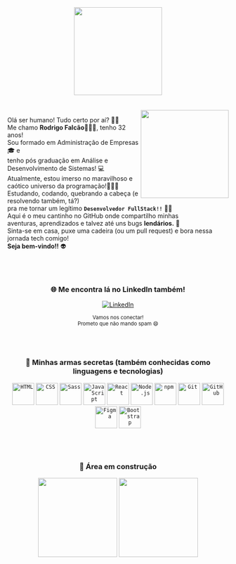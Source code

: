 
<div align="center">
<img width="200px" src="https://github.com/user-attachments/assets/36d74a38-1b16-462b-b65c-935ebd0ae56b">
</div>
<br/>
<br/>
<img width="200px" align="right" src="https://github.com/user-attachments/assets/49b02918-ee24-4c9b-8978-a96b30eab3cc">


Olá ser humano! Tudo certo por aí? 👋😄<br/>
Me chamo **Rodrigo Falcão**👨🏼‍💻, tenho 32 anos!<br/>
Sou formado em Administração de Empresas🎓 e <br/>
tenho pós graduação em Análise e Desenvolvimento de Sistemas! 💻<br/>
Atualmente, estou imerso no maravilhoso e caótico universo da programação!🧟‍♂️🧠<br/>
Estudando, codando, quebrando a cabeça (e resolvendo também, tá?) <br/>
pra me tornar um legítimo **`Desenvolvedor FullStack!!`** 🚀🔥<br/>
Aqui é o meu cantinho no GitHub onde compartilho minhas <br/>
aventuras, aprendizados e talvez até uns bugs **lendários.** 🐞<br/>
Sinta-se em casa, puxe uma cadeira (ou um pull request) e bora nessa jornada tech comigo!<br/>
**Seja bem-vindo!!** 👽
<br/><br/><br/><br/>

<div align="center">
  <h3> 🌐 Me encontra lá no LinkedIn também!</h3>
	
<a href="https://www.linkedin.com/in/rodrigo-falcao-ferreira/" target="_blank">
  <img src="https://img.shields.io/badge/LinkedIn-%230077B5?style=for-the-badge&logo=linkedin&logoColor=white" alt="LinkedIn">
</a>

  <sub>Vamos nos conectar!</sub>
	<br/>
  <sub>Prometo que não mando spam 😄</sub>
</div>
<br/>
<br/>
<div align="center">
  <h3>🧪 Minhas armas secretas (também conhecidas como linguagens e tecnologias)  </h3>
</div>
<div align="center">
	<code><img width="50" src="https://raw.githubusercontent.com/marwin1991/profile-technology-icons/refs/heads/main/icons/html.png" alt="HTML" title="HTML"/></code>
	<code><img width="50" src="https://raw.githubusercontent.com/marwin1991/profile-technology-icons/refs/heads/main/icons/css.png" alt="CSS" title="CSS"/></code>
	<code><img width="50" src="https://raw.githubusercontent.com/marwin1991/profile-technology-icons/refs/heads/main/icons/sass.png" alt="Sass" title="Sass"/></code>
	<code><img width="50" src="https://raw.githubusercontent.com/marwin1991/profile-technology-icons/refs/heads/main/icons/javascript.png" alt="JavaScript" title="JavaScript"/></code>
	<code><img width="50" src="https://raw.githubusercontent.com/marwin1991/profile-technology-icons/refs/heads/main/icons/react.png" alt="React" title="React"/></code>
	<code><img width="50" src="https://raw.githubusercontent.com/marwin1991/profile-technology-icons/refs/heads/main/icons/node_js.png" alt="Node.js" title="Node.js"/></code>
	<code><img width="50" src="https://raw.githubusercontent.com/marwin1991/profile-technology-icons/refs/heads/main/icons/npm.png" alt="npm" title="npm"/></code>
	<code><img width="50" src="https://raw.githubusercontent.com/marwin1991/profile-technology-icons/refs/heads/main/icons/git.png" alt="Git" title="Git"/></code>
	<code><img width="50" src="https://raw.githubusercontent.com/marwin1991/profile-technology-icons/refs/heads/main/icons/github.png" alt="GitHub" title="GitHub"/></code>
	<code><img width="50" src="https://raw.githubusercontent.com/marwin1991/profile-technology-icons/refs/heads/main/icons/figma.png" alt="Figma" title="Figma"/></code>
	<code><img width="50" src="https://raw.githubusercontent.com/marwin1991/profile-technology-icons/refs/heads/main/icons/bootstrap.png" alt="Bootstrap" title="Bootstrap"/></code>
</div>
<br/><br/><br/>
<div align="center">
<h3><strong>🚧 Área em construção</strong></h3>
</div>
<div align="center">
<img height="180" src="https://github-readme-stats.vercel.app/api?username=rodrigo-falcao&show_icons=true&theme=algolia&include_all_commits=true&count_private=true&hide=contribs,prs" /> 
<img height="180" src="https://github-readme-stats.vercel.app/api/top-langs/?username=rodrigo-falcao&theme=algolia&layout=compact&custom_title=Tecnologias&langs_count=9" />
</div>

